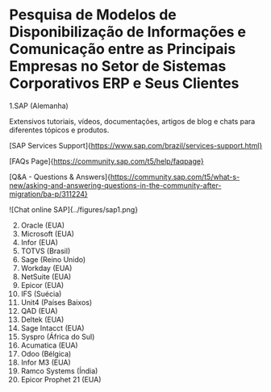 # Pesquisa de Modelos de Disponibilização de Informações e Comunicação entre as Principais Empresas no Setor de Sistemas Corporativos ERP e Seus Clientes

<!-- Resultados esperados:
    - Uma lista curada com as principais empresas e seus sistemas
    - Descrição dos modelos de comunicação e dados das empresas e seus sistemas
    - Exemplos de comunicação e de dados
-->

1.SAP (Alemanha)

Extensivos tutoriais, vídeos, documentações, artigos de blog e chats para diferentes tópicos e produtos.

[SAP Services Support]{https://www.sap.com/brazil/services-support.html}

[FAQs Page]{https://community.sap.com/t5/help/faqpage}

[Q&A - Questions & Answers]{https://community.sap.com/t5/what-s-new/asking-and-answering-questions-in-the-community-after-migration/ba-p/311224}

![Chat online SAP]{../figures/sap1.png}


2. Oracle (EUA)
3. Microsoft (EUA)
4. Infor (EUA)
5. TOTVS (Brasil)
6. Sage (Reino Unido)
7. Workday (EUA)
8. NetSuite (EUA)
9. Epicor (EUA)
10. IFS (Suécia)
11. Unit4 (Países Baixos)
12. QAD (EUA)
13. Deltek (EUA)
14. Sage Intacct (EUA)
15. Syspro (África do Sul)
16. Acumatica (EUA)
17. Odoo (Bélgica)
18. Infor M3 (EUA)
19. Ramco Systems (Índia)
20. Epicor Prophet 21 (EUA)

